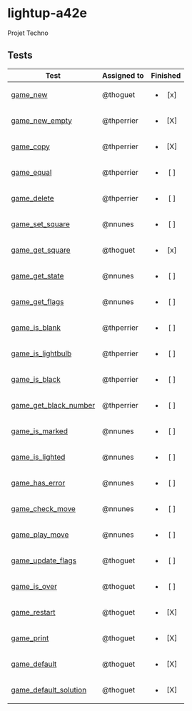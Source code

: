 # lightup-a42e

Projet Techno
## Tests

| Test           | Assigned to    | Finished | 
|----------------|---------------|:-----------:|
| [game_new](./game_test_thoguet.c#L55)   | @thoguet |<ul><li>[x] </li></ul> |
| [game_new_empty](./game_test_thperrier.c#L16)   | @thperrier |<ul><li>[X] </li></ul> |
| [game_copy](./game_test_thperrier.c#L32)   | @thperrier |<ul><li>[X] </li></ul> |
| [game_equal](./game_test_thperrier.c#L?)   | @thperrier |<ul><li>[ ] </li></ul> |
| [game_delete](./game_test_thperrier.c#L?)   | @thperrier |<ul><li>[ ] </li></ul> |
| [game_set_square](./game_test_nnunes.c#L?)   | @nnunes |<ul><li>[ ] </li></ul> |
| [game_get_square](./game_test_thoguet.c#L95)   | @thoguet |<ul><li>[x] </li></ul> |
| [game_get_state](./game_test_nnunes.c#L?)   | @nnunes |<ul><li>[ ] </li></ul> |
| [game_get_flags](./game_test_nnunes.c#L?)   | @nnunes |<ul><li>[ ] </li></ul> |
| [game_is_blank](./game_test_thperrier.c#L?)   | @thperrier |<ul><li>[ ] </li></ul> |
| [game_is_lightbulb](./game_test_thperrier.c#L?)   | @thperrier |<ul><li>[ ] </li></ul> |
| [game_is_black](./game_test_thperrier.c#L?)   | @thperrier |<ul><li>[ ] </li></ul> |
| [game_get_black_number](./game_test_thperrier.c#L?)   | @thperrier |<ul><li>[ ] </li></ul> |
| [game_is_marked](./game_test_nnunes.c#L?)   | @nnunes |<ul><li>[ ] </li></ul> |
| [game_is_lighted](./game_test_nnunes.c#L?)   | @nnunes |<ul><li>[ ] </li></ul> |
| [game_has_error](./game_test_nnunes.c#L?)   | @nnunes |<ul><li>[ ] </li></ul> |
| [game_check_move](./game_test_nnunes.c#L?)   | @nnunes |<ul><li>[ ] </li></ul> |
| [game_play_move](./game_test_nnunes.c#L?)   | @nnunes |<ul><li>[ ] </li></ul> |
| [game_update_flags](./game_test_thoguet.c#L?)   | @thoguet |<ul><li>[ ] </li></ul> |
| [game_is_over](./game_test_thoguet.c#L?)   | @thoguet |<ul><li>[ ] </li></ul> |
| [game_restart](./game_test_thoguet.c#L43)   | @thoguet |<ul><li>[X] </li></ul> |
| [game_print](./game_test_thoguet.c#L76)   | @thoguet |<ul><li>[X] </li></ul> |
| [game_default](./game_test_thoguet.c#L113)   | @thoguet |<ul><li>[X] </li></ul> |
| [game_default_solution](./game_test_thoguet.c#L131)   | @thoguet |<ul><li>[X] </li></ul> |